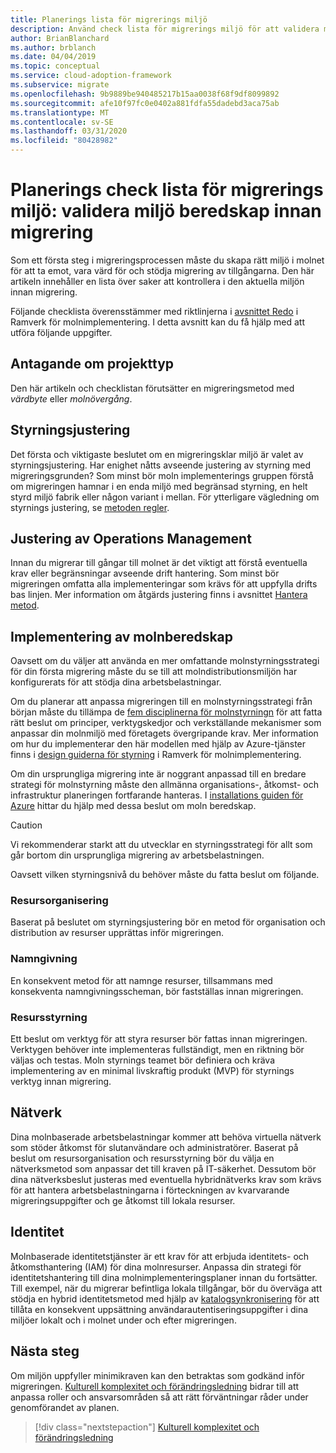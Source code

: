```yaml
---
title: Planerings lista för migrerings miljö
description: Använd check lista för migrerings miljö för att validera miljö beredskap innan migrering.
author: BrianBlanchard
ms.author: brblanch
ms.date: 04/04/2019
ms.topic: conceptual
ms.service: cloud-adoption-framework
ms.subservice: migrate
ms.openlocfilehash: 9b9889be940485217b15aa0038f68f9df8099892
ms.sourcegitcommit: afe10f97fc0e0402a881fdfa55dadebd3aca75ab
ms.translationtype: MT
ms.contentlocale: sv-SE
ms.lasthandoff: 03/31/2020
ms.locfileid: "80428982"
---
```

# <a name="migration-environment-planning-checklist-validate-environmental-readiness-prior-to-migration"></a>Planerings check lista för migrerings miljö: validera miljö beredskap innan migrering

Som ett första steg i migreringsprocessen måste du skapa rätt miljö i molnet för att ta emot, vara värd för och stödja migrering av tillgångarna. Den här artikeln innehåller en lista över saker att kontrollera i den aktuella miljön innan migrering.

Följande checklista överensstämmer med riktlinjerna i [avsnittet Redo](../../../ready/index.md) i Ramverk för molnimplementering. I detta avsnitt kan du få hjälp med att utföra följande uppgifter.

## <a name="effort-type-assumption"></a>Antagande om projekttyp

Den här artikeln och checklistan förutsätter en migreringsmetod med _värdbyte_ eller _molnövergång_.

## <a name="governance-alignment"></a>Styrningsjustering

Det första och viktigaste beslutet om en migreringsklar miljö är valet av styrningsjustering. Har enighet nåtts avseende justering av styrning med migreringsgrunden? Som minst bör moln implementerings gruppen förstå om migreringen hamnar i en enda miljö med begränsad styrning, en helt styrd miljö fabrik eller någon variant i mellan. För ytterligare vägledning om styrnings justering, se [metoden regler](../../../govern/index.md).

## <a name="operations-management-alignment"></a>Justering av Operations Management

Innan du migrerar till gångar till molnet är det viktigt att förstå eventuella krav eller begränsningar avseende drift hantering. Som minst bör migreringen omfatta alla implementeringar som krävs för att uppfylla drifts bas linjen. Mer information om åtgärds justering finns i avsnittet [Hantera metod](../../../manage/index.md).

## <a name="cloud-readiness-implementation"></a>Implementering av molnberedskap

Oavsett om du väljer att använda en mer omfattande molnstyrningsstrategi för din första migrering måste du se till att molndistributionsmiljön har konfigurerats för att stödja dina arbetsbelastningar.

Om du planerar att anpassa migreringen till en molnstyrningsstrategi från början måste du tillämpa de [fem disciplinerna för molnstyrningn](../../../govern/governance-disciplines.md) för att fatta rätt beslut om principer, verktygskedjor och verkställande mekanismer som anpassar din molnmiljö med företagets övergripande krav. Mer information om hur du implementerar den här modellen med hjälp av Azure-tjänster finns i [design guiderna för styrning](../../../govern/guides/index.md) i Ramverk för molnimplementering.

Om din ursprungliga migrering inte är noggrant anpassad till en bredare strategi för molnstyrning måste den allmänna organisations-, åtkomst- och infrastruktur planeringen fortfarande hanteras. I [installations guiden för Azure](../../../ready/azure-setup-guide/index.md) hittar du hjälp med dessa beslut om moln beredskap.

> [!CAUTION]
> Vi rekommenderar starkt att du utvecklar en styrningsstrategi för allt som går bortom din ursprungliga migrering av arbetsbelastningen.

Oavsett vilken styrningsnivå du behöver måste du fatta beslut om följande.

### <a name="resource-organization"></a>Resursorganisering

Baserat på beslutet om styrningsjustering bör en metod för organisation och distribution av resurser upprättas inför migreringen.

### <a name="nomenclature"></a>Namngivning

En konsekvent metod för att namnge resurser, tillsammans med konsekventa namngivningsscheman, bör fastställas innan migreringen.

### <a name="resource-governance"></a>Resursstyrning

Ett beslut om verktyg för att styra resurser bör fattas innan migreringen. Verktygen behöver inte implementeras fullständigt, men en riktning bör väljas och testas. Moln styrnings teamet bör definiera och kräva implementering av en minimal livskraftig produkt (MVP) för styrnings verktyg innan migrering.

## <a name="network"></a>Nätverk

Dina molnbaserade arbetsbelastningar kommer att behöva virtuella nätverk som stöder åtkomst för slutanvändare och administratörer. Baserat på beslut om resursorganisation och resursstyrning bör du välja en nätverksmetod som anpassar det till kraven på IT-säkerhet. Dessutom bör dina nätverksbeslut justeras med eventuella hybridnätverks krav som krävs för att hantera arbetsbelastningarna i förteckningen av kvarvarande migreringsuppgifter och ge åtkomst till lokala resurser.

## <a name="identity"></a>Identitet

Molnbaserade identitetstjänster är ett krav för att erbjuda identitets- och åtkomsthantering (IAM) för dina molnresurser. Anpassa din strategi för identitetshantering till dina molnimplementeringsplaner innan du fortsätter. Till exempel, när du migrerar befintliga lokala tillgångar, bör du överväga att stödja en hybrid identitetsmetod med hjälp av [katalogsynkronisering](../../../decision-guides/identity/index.md) för att tillåta en konsekvent uppsättning användarautentiseringsuppgifter i dina miljöer lokalt och i molnet under och efter migreringen.

## <a name="next-steps"></a>Nästa steg

Om miljön uppfyller minimikraven kan den betraktas som godkänd inför migreringen. [Kulturell komplexitet och förändringsledning](./cultural-complexity.md) bidrar till att anpassa roller och ansvarsområden så att rätt förväntningar råder under genomförandet av planen.

> [!div class="nextstepaction"]
> [Kulturell komplexitet och förändringsledning](./cultural-complexity.md)

